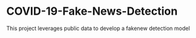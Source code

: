 # COVID-19-Fake-News-Detection
This project leverages public data to develop a fakenew detection model
